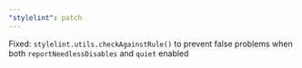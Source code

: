 ```yaml
---
"stylelint": patch
---
```


Fixed: `stylelint.utils.checkAgainstRule()` to prevent false problems when both `reportNeedlessDisables` and `quiet` enabled
